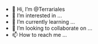 - 👋 Hi, I’m @Terrariales
- 👀 I’m interested in ...
- 🌱 I’m currently learning ...
- 💞️ I’m looking to collaborate on ...
- 📫 How to reach me ...

<!---
Terrariales/Terrariales is a ✨ special ✨ repository because its `README.md` (this file) appears on your GitHub profile.
You can click the Preview link to take a look at your changes.
--->
